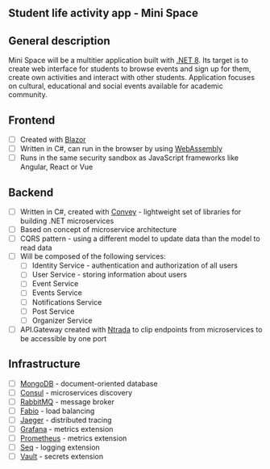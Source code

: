 ## Student life activity app - Mini Space

## General description
Mini Space will be a multitier application built with [.NET 8](https://dotnet.microsoft.com/en-us). Its target is to create web interface for students to browse events and sign up for them, create own activities and interact with other students. Application focuses on cultural, educational and social events available for academic community.

## Frontend
- [ ] Created with [Blazor](https://dotnet.microsoft.com/en-us/apps/aspnet/web-apps/blazor)
- [ ] Written in C#, can run in the browser by using [WebAssembly](https://webassembly.org)
- [ ] Runs in the same security sandbox as JavaScript frameworks like Angular, React or Vue

## Backend
- [ ] Written in C#, created with [Convey](https://github.com/snatch-dev/Convey) - lightweight set of libraries for building .NET microservices
- [ ] Based on concept of microservice architecture
- [ ] CQRS pattern - using a different model to update data than the model to read data
- [ ] Will be composed of the following services:
    - [ ] Identity Service - authentication and authorization of all users
    - [ ] User Service - storing information about users
    - [ ] Event Service 
    - [ ] Events Service
    - [ ] Notifications Service
    - [ ] Post Service
    - [ ] Organizer Service
- [ ] API.Gateway created with [Ntrada](https://github.com/snatch-dev/Ntrada) to clip endpoints from microservices to be accessible by one port

## Infrastructure
- [ ] [MongoDB](https://www.mongodb.com/products/platform/cloud) - document-oriented database
- [ ] [Consul](https://www.consul.io) - microservices discovery
- [ ] [RabbitMQ](https://www.rabbitmq.com) - message broker
- [ ] [Fabio](https://github.com/fabiolb/fabio) - load balancing
- [ ] [Jaeger](https://www.jaegertracing.io) - distributed tracing
- [ ] [Grafana](https://grafana.com) - metrics extension
- [ ] [Prometheus](https://prometheus.io) - metrics extension
- [ ] [Seq](https://datalust.co/seq) - logging extension
- [ ] [Vault](https://www.vaultproject.io) - secrets extension